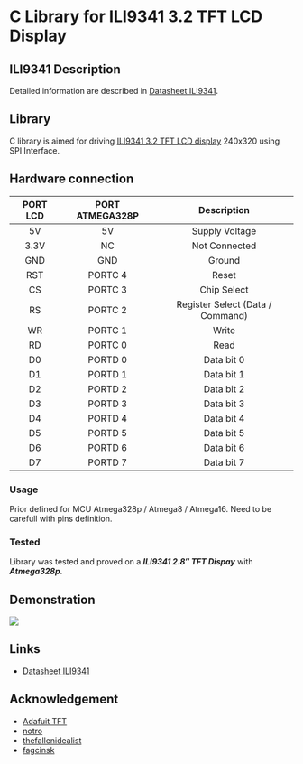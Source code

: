# C Library for ILI9341 3.2 TFT LCD Display

## ILI9341 Description
Detailed information are described in [Datasheet ILI9341](https://cdn-shop.adafruit.com/datasheets/ILI9341.pdf).

## Library
C library is aimed for driving [ILI9341 3.2 TFT LCD display](#demonstration) 240x320 using SPI Interface.

## Hardware connection
| PORT LCD | PORT ATMEGA328P | Description |
| :---: | :---: |  :---: |
| 5V | 5V | Supply Voltage |
| 3.3V | NC | Not Connected |
| GND | GND | Ground |
| RST | PORTC 4 | Reset |
| CS | PORTC 3 | Chip Select |
| RS | PORTC 2 | Register Select (Data / Command) |
| WR | PORTC 1 | Write |
| RD | PORTC 0 | Read |
| D0 | PORTD 0 | Data bit 0 |
| D1 | PORTD 1 | Data bit 1 |
| D2 | PORTD 2 | Data bit 2 |
| D3 | PORTD 3 | Data bit 3 |
| D4 | PORTD 4 | Data bit 4 |
| D5 | PORTD 5 | Data bit 5 |
| D6 | PORTD 6 | Data bit 6 |
| D7 | PORTD 7 | Data bit 7 |

### Usage
Prior defined for MCU Atmega328p / Atmega8 / Atmega16. Need to be carefull with pins definition. 

### Tested
Library was tested and proved on a **_ILI9341 2.8″ TFT Dispay_** with **_Atmega328p_**.
  
## Demonstration
<img src="img/img.jpg" />

## Links
- [Datasheet ILI9341](https://cdn-shop.adafruit.com/datasheets/ILI9341.pdf)

## Acknowledgement
- [Adafuit TFT](https://github.com/adafruit/TFTLCD-Library)
- [notro](https://github.com/notro/fbtft/blob/master/fb_ili9341.c)
- [thefallenidealist](https://github.com/thefallenidealist/ili9341/blob/master/glcd.c)
- [fagcinsk](https://github.com/fagcinsk/stm-ILI9341-spi/blob/master/lib/ILI9341/commands.h)
